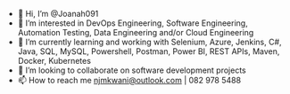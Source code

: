 - 👋 Hi, I’m @Joanah091
- 👀 I’m interested in DevOps Engineering, Software Engineering, Automation Testing, Data Engineering and/or Cloud Engineering
- 🌱 I’m currently learning and working with Selenium, Azure, Jenkins, C#, Java, SQL, MySQL, Powershell, Postman, Power BI, REST APIs, Maven, Docker, Kubernetes
- 💞️ I’m looking to collaborate on software development projects
- 📫 How to reach me njmkwani@outlook.com | 082 978 5488

<!---
Joanah091/Joanah091 is a ✨ special ✨ repository because its `README.md` (this file) appears on your GitHub profile.
You can click the Preview link to take a look at your changes.
--->
